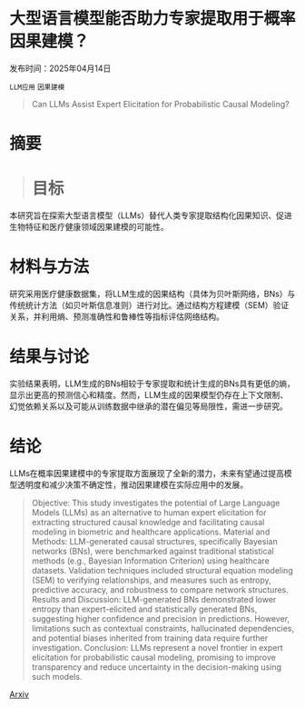 # 大型语言模型能否助力专家提取用于概率因果建模？

发布时间：2025年04月14日

`LLM应用` `因果建模`

> Can LLMs Assist Expert Elicitation for Probabilistic Causal Modeling?

# 摘要

> # 目标
本研究旨在探索大型语言模型（LLMs）替代人类专家提取结构化因果知识、促进生物特征和医疗健康领域因果建模的可能性。
# 材料与方法
研究采用医疗健康数据集，将LLM生成的因果结构（具体为贝叶斯网络，BNs）与传统统计方法（如贝叶斯信息准则）进行对比。通过结构方程建模（SEM）验证关系，并利用熵、预测准确性和鲁棒性等指标评估网络结构。
# 结果与讨论
实验结果表明，LLM生成的BNs相较于专家提取和统计生成的BNs具有更低的熵，显示出更高的预测信心和精度。然而，LLM生成的因果模型仍存在上下文限制、幻觉依赖关系以及可能从训练数据中继承的潜在偏见等局限性，需进一步研究。
# 结论
LLMs在概率因果建模中的专家提取方面展现了全新的潜力，未来有望通过提高模型透明度和减少决策不确定性，推动因果建模在实际应用中的发展。


> Objective: This study investigates the potential of Large Language Models (LLMs) as an alternative to human expert elicitation for extracting structured causal knowledge and facilitating causal modeling in biometric and healthcare applications.
  Material and Methods: LLM-generated causal structures, specifically Bayesian networks (BNs), were benchmarked against traditional statistical methods (e.g., Bayesian Information Criterion) using healthcare datasets. Validation techniques included structural equation modeling (SEM) to verifying relationships, and measures such as entropy, predictive accuracy, and robustness to compare network structures.
  Results and Discussion: LLM-generated BNs demonstrated lower entropy than expert-elicited and statistically generated BNs, suggesting higher confidence and precision in predictions. However, limitations such as contextual constraints, hallucinated dependencies, and potential biases inherited from training data require further investigation.
  Conclusion: LLMs represent a novel frontier in expert elicitation for probabilistic causal modeling, promising to improve transparency and reduce uncertainty in the decision-making using such models.

[Arxiv](https://arxiv.org/abs/2504.10397)